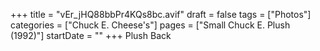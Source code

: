 +++
title = "vEr_jHQ88bbPr4KQs8bc.avif"
draft = false
tags = ["Photos"]
categories = ["Chuck E. Cheese's"]
pages = ["Small Chuck E. Plush (1992)"]
startDate = ""
+++
Plush Back
